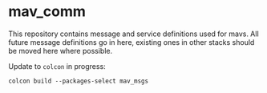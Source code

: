 mav_comm
========

This repository contains message and service definitions used for mavs. All future message definitions go in here, existing ones in other stacks should be moved here where possible.

Update to `colcon` in progress:

    colcon build --packages-select mav_msgs
  
